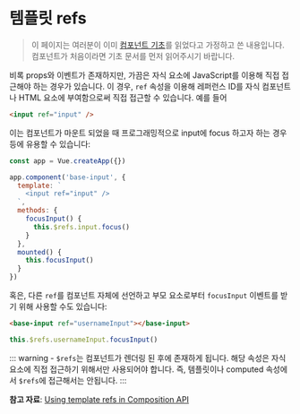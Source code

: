 # 템플릿 refs

> 이 페이지는 여러분이 이미 [컴포넌트 기초](component-basics.md)를 읽었다고 가정하고 쓴 내용입니다. 컴포넌트가 처음이라면 기초 문서를 먼저 읽어주시기 바랍니다.

비록 props와 이벤트가 존재하지만, 가끔은 자식 요소에 JavaScript를 이용해 직접 접근해야 하는 경우가 있습니다. 이 경우, `ref` 속성을 이용해 레퍼런스 ID를 자식 컴포넌트나 HTML 요소에 부여함으로써 직접 접근할 수 있습니다. 예를 들어

```html
<input ref="input" />
```

이는 컴포넌트가 마운트 되었을 때 프로그래밍적으로 input에 focus 하고자 하는 경우 등에 유용할 수 있습니다:

```js
const app = Vue.createApp({})

app.component('base-input', {
  template: `
    <input ref="input" />
  `,
  methods: {
    focusInput() {
      this.$refs.input.focus()
    }
  },
  mounted() {
    this.focusInput()
  }
})
```

혹은, 다른 `ref`를 컴포넌트 자체에 선언하고 부모 요소로부터 `focusInput` 이벤트를 받기 위해 사용할 수도 있습니다:

```html
<base-input ref="usernameInput"></base-input>
```

```js
this.$refs.usernameInput.focusInput()
```

::: warning - `$refs`는 컴포넌트가 렌더링 된 후에 존재하게 됩니다. 해당 속성은 자식 요소에 직접 접근하기 위해서만 사용되어야 합니다. 즉, 템플릿이나 computed 속성에서 `$refs`에 접근해서는 안됩니다. :::

**참고 자료**: [Using template refs in Composition API](/guide/composition-api-template-refs.html#template-refs)
